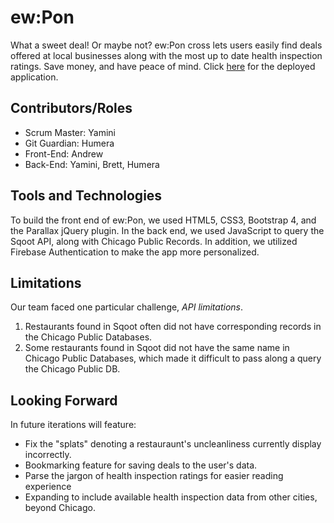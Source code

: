# ew:Pon

What a sweet deal! Or maybe not? ew:Pon cross lets users easily find deals offered at local businesses along with the most up to date health inspection ratings. Save money, and have peace of mind. Click [here](https://hshk4716.github.io/YOUPON/) for the deployed application.

## Contributors/Roles
* Scrum Master: Yamini
* Git Guardian: Humera
* Front-End: Andrew
* Back-End: Yamini, Brett, Humera

## Tools and Technologies
To build the front end of ew:Pon, we used HTML5, CSS3, Bootstrap 4, and the Parallax jQuery plugin. In the back end, we used JavaScript to query the Sqoot API, along with Chicago Public Records. In addition, we utilized Firebase Authentication to make the app more personalized.

## Limitations
Our team faced one particular challenge, _API limitations_. 
1. Restaurants found in Sqoot often did not have corresponding records in the Chicago Public Databases.
2. Some restaurants found in Sqoot did not have the same name in Chicago Public Databases, which made it difficult to pass along a query the Chicago Public DB.

## Looking Forward
In future iterations will feature:
* Fix the "splats" denoting a restauraunt's uncleanliness currently display incorrectly.
* Bookmarking feature for saving deals to the user's data.
* Parse the jargon of health inspection ratings for easier reading experience
* Expanding to include available health inspection data from other cities, beyond Chicago.
